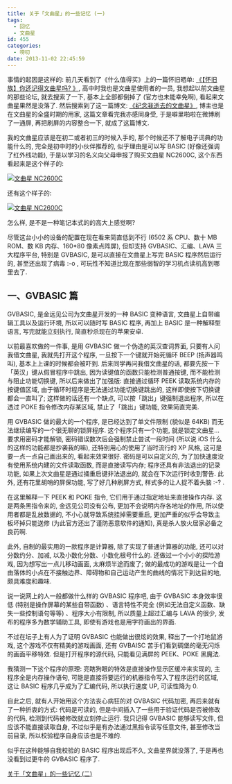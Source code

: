 ```yaml
---
title: 关于「文曲星」的一些记忆 (一)
tags:
  - 回忆
  - 文曲星
id: 455
categories:
  - 唠叨
date: 2013-11-02 22:45:59
---
```


事情的起因是这样的: 前几天看到了《什么值得买》上的一篇怀旧晒单: [《【怀旧族】你还记得文曲星吗? 》](http://show.smzdm.com/detail/21121), 高中时我也是文曲星使用者的一员, 我想起以前文曲星的那些论坛, 就去搜索了一下, 基本上全部都倒掉了 (官方也未能幸免啊), 看起来文曲星果然是没落了. 然后搜索到了这一篇博文: [《纪念我逝去的文曲星》](http://blog.csdn.net/angle555945/article/details/7208641), 博主也是在文曲星的全盛时期的用家, 这篇文章看完我亦感同身受, 于是噼里啪啦在微博刷了一通屏, 再把刷屏的内容整合一下, 就成了这篇博文.

我的文曲星应该是在初二或者初三的时候入手的, 那个时候还不了解电子词典的功能什么的, 完全是初中时的小伙伴推荐的, 似乎理由是可以写 BASIC (好像还强调了红外线功能), 于是以学习的名义向父母申报了购买文曲星 NC2600C, 这个东西看起来是这个样子的:

[![文曲星 NC2600C](//img.beamnote.com/2013/nc2600c.png)](//img.beamnote.com/2013/nc2600c.png)<!-- more -->

还有这个样子的:

[![文曲星 NC2600C](//img.beamnote.com/2013/nc2600c-2.png)](//img.beamnote.com/2013/nc2600c-2.png)

怎么样, 是不是一种笔记本式的的高大上感觉啊?

尽管这台小小的设备的配置在现在看来简直低到不行 (6502 系 CPU、数十 MB ROM、数 KB 内存、160*80 像素点阵屏), 但却支持 GVBASIC、汇编、LAVA 三大程序平台, 特别是 GVBASIC, 是可以直接在文曲星上写完 BASIC 程序然后运行的, 甚至还出现了病毒 :-o , 可玩性不知道比现在那些弱智的学习机点读机高到哪里去了.

## 一、GVBASIC 篇

GVBASIC, 是金远见公司为文曲星开发的一种 BASIC 变种语言, 文曲星上自带编辑工具以及运行环境, 所以可以随时写 BASIC 程序, 再加上 BASIC 是一种解释型语言, 写完就能立刻执行, 简直秒杀现在的苹果安卓.

以前最喜欢做的一件事, 是用 GVBASIC 做一个伪造的英汉查词界面, 只要有人问我借文曲星, 我就先打开这个程序, 一旦按下一个键就开始死循环 BEEP (扬声器鸣叫), 基本上上课的时候都会被吓到. 后来同学再问我借文曲星的话, 都要先按一下「英汉」键从假冒程序中跳出, 因为读键值的函数只能检测普通按键, 而不能检测与阻止功能切换键, 所以后来做出了加强版: 直接通过循环 PEEK 读取系统内存的按键值区域, 由于循环时程序是无法通过功能切换键跳出的, 这样即使按下切换键都会一直叫了; 这样做的话还有一个缺点, 可以按「跳出」键强制退出程序, 所以在透过 POKE 指令修改内存某区域, 禁止了「跳出」键功能, 效果简直完美.

用 GVBASIC 做的最大的一个程序, 是已经达到了单文件限制 (貌似是 64KB) 而无法继续编写的一个很无聊的锁屏程序. 这个程序只有一个功能, 就是锁定文曲星…要求用密码才能解锁, 密码错误数次后会强制禁止尝试一段时间 (所以说 iOS 什么的这样的功能都是抄袭我的嘛), 还特别用心的使用了当时流行的 XP 风格, 这可是要一点一点自己画出来的, 看起来效果很好. 密码是可以自定义的, 为了加快速度没有使用系统内建的文件读取函数, 而是直接读写内存; 程序还具有非法退出的记录功能, 如果上次文曲星是通过捅重启键非法退出的, 就会在下次运行时收到警告. 此外, 还有花里胡哨的屏保功能, 写了好几种刷屏方式, 样式多的让人捉不着头脑 :-? .

在这里解释一下 PEEK 和 POKE 指令, 它们用于通过指定地址来直接操作内存. 这是两条黑指令来的, 金远见公司没有公布, 更加不会说明内存各地址的作用, 所以使用者都是乱放数据的, 不小心就导致系统挂掉需要重启, 更加严重的似乎会导致主板坏掉只能送修 (为此官方还出了谨防恶意软件的通知), 真是杀人放火居家必备之良药啊.

此外, 自制的最实用的一款程序是计算器, 除了实现了普通计算器的功能, 还可以对分数约分、加减, 以及小数化分数、小数化根号什么的. 还做过一个小小的探险游戏, 因为想写出一点儿移动画面, 太麻烦半途而废了; 做的最成功的游戏是让一个自由落体的小点在不接触边界、障碍物和自己运动产生的曲线的情况下到达目的地, 颇具难度和趣味.

说一说网上的人一般都做什么样的 GVBASIC 程序吧, 由于 GVBASIC 本身效率很低 (特别是操作屏幕的某些自带函数) 、语言特性不完全 (例如无法自定义函数、缺失一些控制语句等等) 、程序大小有限制, 所以质量上超过汇编与 LAVA 的很少, 发布的程序多为数学辅助工具, 即使有游戏也是用字符画出的界面.

不过在坛子上有人为了证明 GVBASIC 也能做出很炫的效果, 释出了一个打地鼠游戏, 这个游戏不仅有精美的游戏画面, 还有 GVBAISC 苦手们看到碉堡的毫无闪烁的画面平移特效. 但是打开程序的源代码, 只能看见满屏的 PEEK、POKE 黑魔法.

我猜测一下这个程序的原理: 亮瞎狗眼的特效是直接操作显示区缓冲来实现的, 主程序全是内存操作语句, 可能是直接将要运行的机器指令写入了程序运行的区域, 这让 BASIC 程序几乎成为了汇编代码, 所以执行速度 UP, 可读性降为 0.

自此之后, 就有人开始用这个方法丧心病狂的对 GVBASIC 代码加密, 再后来就有了一种折衷的方式: 代码是可读的, 但是中间插入了一些用于验证代码是否被修改的代码, 检测到代码被修改就立刻停止运行. 我只记得 GVBASIC 能够读写文件, 但应该不能直接读取自身, 不过似乎是有办法通过黑指令读写任意文件, 甚至修改当前目录, 所以校验程序自身应该也是不难的.

似乎在这种能够自我校验的 BASIC 程序出现后不久, 文曲星界就没落了, 于是再也没看到过更牛的 GVBASIC 程序了.

[关于「文曲星」的一些记忆 (二) ](http://beamnote.com/2014/wenquxing-2.html)

